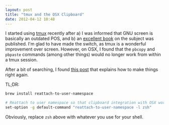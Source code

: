 ```yaml
---
layout: post
title: "tmux and the OSX Clipboard"
date: 2012-04-12 10:48
---
```


I started using [tmux][tmux] recently after a) I was informed that GNU screen is
basically an outdated POS, and b) an [excellent book][tmuxbook] on the subject
was published. I'm glad to have made the switch, as tmux is a wonderful
improvement over screen. However, on OSX, I found that the `pbcopy` and
`pbpaste` commands (among other things) would no longer work from within a tmux
session.

After a bit of searching, I found [this post][rtoc] that explains how to make
things right again.

TL;DR:

``` sh run this
brew install reattach-to-user-namespace
```

``` sh add this to ~/.tmux.conf
# Reattach to user namespace so that clipboard integration with OSX works again
set-option -g default-command "reattach-to-user-namespace -l zsh"
```

Obviously, replace `zsh` above with whatever you use for your shell.

[tmux]: http://tmux.sourceforge.net/ "tmux"
[tmuxbook]: http://pragprog.com/book/bhtmux/tmux "tmux: Productive Mouse-Free Development"
[rtoc]: http://writeheavy.com/2011/10/23/reintroducing-tmux-to-the-osx-clipboard.html "Reintroducing tmux to the OSX Clipboard"
